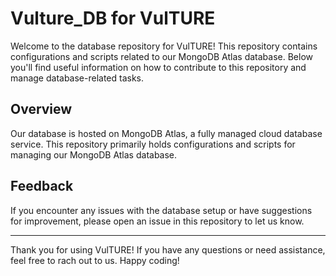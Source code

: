 # Vulture_DB for VulTURE

Welcome to the database repository for VulTURE! This repository contains configurations and scripts related to our MongoDB Atlas database. Below you'll find useful information on how to contribute to this repository and manage database-related tasks.

## Overview

Our database is hosted on MongoDB Atlas, a fully managed cloud database service. This repository primarily holds configurations and scripts for managing our MongoDB Atlas database.

## Feedback

If you encounter any issues with the database setup or have suggestions for improvement, please open an issue in this repository to let us know.

---

Thank you for using VulTURE! If you have any questions or need assistance, feel free to rach out to us. Happy coding!
